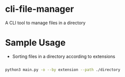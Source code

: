 # cli-file-manager


A CLI tool to manage files in a directory

# Sample Usage

- Sorting files in a directory according to extensions

``` Bash

python3 main.py -o --by extension --path ./directory


```



